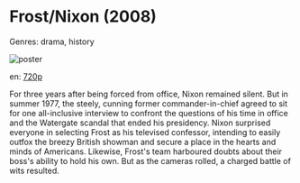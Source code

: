 # Frost/Nixon (2008)

Genres: drama, history

![poster](http://image.tmdb.org/t/p/w500/qCs0Vc3QhyqRSDLCDinOai5CVT5.jpg)

en:
  [720p](magnet:?xt=urn:btih:87033EC582651344B16A692E3FF380D7A94A21E6&tr=udp://glotorrents.pw:6969/announce&tr=udp://tracker.opentrackr.org:1337/announce&tr=udp://torrent.gresille.org:80/announce&tr=udp://tracker.openbittorrent.com:80&tr=udp://tracker.coppersurfer.tk:6969&tr=udp://tracker.leechers-paradise.org:6969&tr=udp://p4p.arenabg.ch:1337&tr=udp://tracker.internetwarriors.net:1337)
  


For three years after being forced from office, Nixon remained silent. But in summer 1977, the steely, cunning former commander-in-chief agreed to sit for one all-inclusive interview to confront the questions of his time in office and the Watergate scandal that ended his presidency. Nixon surprised everyone in selecting Frost as his televised confessor, intending to easily outfox the breezy British showman and secure a place in the hearts and minds of Americans. Likewise, Frost's team harboured doubts about their boss's ability to hold his own. But as the cameras rolled, a charged battle of wits resulted.